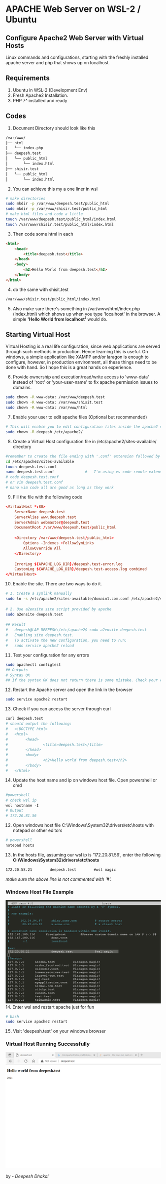 # APACHE Web Server on WSL-2 / Ubuntu #

## Configure Apache2 Web Server with Virtual Hosts ##
Linux commands and configurations, starting with the freshly installed apache server and php that shows up on localhost.

## Requirements ##
1. Ubuntu in WSL-2 (Development Env)
2. Fresh Apache2 Installation.
3. PHP 7^ installed and ready

## Codes ##
1. Document Directory should look like this
```txt
/var/www/
├── html
│   └── index.php
├── deepesh.test
│   └── public_html
│   	└── index.html
├── shisir.test
│   └── public_html
│   	└── index.html
```
2. You can achieve this my a one liner in wsl
```bash
# make directories
sudo mkdir -p /var/www/deepesh.test/public_html
sudo mkdir -p /var/www/shisir.test/public_html
# make html files and code a little
touch /var/www/deepesh.test/public_html/index.html
touch /var/www/shisir.test/public_html/index.html
```

3. Then code some html in each
```html
<html>
	<head>
		<title>deepesh.test</title>
	</head>
	<body>
		<h2>Hello World from deepesh.test</h2>
	</body>
</html>
```
4. do the same with shisit.test
```bash
/var/www/shisir.test/public_html/index.html
```
5. Also make sure there's something in /var/www/html/index.php (index.html) which shows up when you type 'localhost' in the browser. A simple __'Hello World from localhost'__ would do. 

## Starting Virtual Host ##
Virtual Hosting is a real life configuration, since web applications are served through such methods in production. Hence learning this is useful. On windows, a simple application like XAMPP and/or laragon is enough to configure, however, in production environment, all these things need to be done with hand. So I hope this is a great hands on experience. 

6. Provide ownership and execution/read/write access to 'www-data' instead of 'root' or 'your-user-name' to fix apache permission issues to domains.
```bash
sudo chown -R www-data: /var/www/deepesh.test
sudo chown -R www-data: /var/www/shisit.test
sudo chown -R www-data: /var/www/html
```

7. Enable your user to edit apache files (Optional but recommended)
```bash
# This will enable you to edit configuration files inside the apache2 server without permission issues in vs code and other editors. 
sudo chown -R deepesh /etc/apache2/
```

8. Create a Virtual Host configuration file in /etc/apache2/sites-available/ directory
```bash
#remember to create the file ending with '.conf' extension followed by previously defined domain name
cd /etc/apache2/sites-available
touch deepesh.test.conf
nano deepesh.test.conf  			#	I'm using vs code remote extension
# code deepesh.test.conf
# or vim deepesh.test.conf
# nano vim code all are good as long as they work
```

9. Fill the file with the following code
```conf
<VirtualHost *:80>
    ServerName deepesh.test
    ServerAlias www.deepesh.test
    ServerAdmin webmaster@deepesh.test
    DocumentRoot /var/www/deepesh.test/public_html

    <Directory /var/www/deepesh.test/public_html>
        Options -Indexes +FollowSymLinks
        AllowOverride All
    </Directory>

    ErrorLog ${APACHE_LOG_DIR}/deepesh.test-error.log
    CustomLog ${APACHE_LOG_DIR}/deepesh.test-access.log combined
</VirtualHost>
```

10. Enable the site. There are two ways to do it.
```bash
# 1. Create a symlink manually
sudo ln -s /etc/apache2/sites-available/domain1.com.conf /etc/apache2/sites-enabled/

# 2. Use a2ensite site script provided by apache
sudo a2ensite deepesh.test

## Result
#	deepesh@LAP-DEEPESH:/etc/apache2$ sudo a2ensite deepesh.test
#	Enabling site deepesh.test.
#	To activate the new configuration, you need to run:
#	sudo service apache2 reload
```

11. Test your configuration for any errors
```bash
sudo apachectl configtest
## Outputs
# Syntax OK
## if the syntax OK does not return there is some mistake. Check your code again 
```

12. Restart the Apache server and open the link in the browser
```bash
sudo service apache2 restart
```

13. Check if you can access the server through curl
```bash
curl deepesh.test
# should output the following: 
#	<!DOCTYPE html>
#	<html>
#        <head>
#                <title>deepesh.test</title>
#        </head>
#        <body>
#                <h2>Hello world from deepesh.test</h2>
#        </body>
#	</html>
```

14. Update the host name and ip on windows host file. Open powershell or cmd
```powershell
#powershell
# check wsl ip
wsl hostname -I
# Output
# 172.20.81.56
```

12. Open windows host file
C:\Windows\System32\drivers\etc\hosts with notepad or other editors
```powershell
# powershell
notepad hosts
```

13. In the hosts file, assuming our wsl ip is '172.20.81.56', enter the following
__C:\Windows\System32\drivers\etc\hosts__

```txt
172.20.58.21		deepesh.test		#wsl magic
```
*make sure the above line is not commented with '#'.*

### Windows Host File Example ##
![Windows Host File](/personal-folder/host.png "host file")
14. Enter wsl and restart apache just for fun
```bash
# bash
sudo service apache2 restart
```

15. Visit 'deepesh.test' on your windows browser

### Virtual Host Running Successfully ###
![Chrome running virtual Host](/personal-folder/browser.png "browser running domain")


by - *Deepesh Dhakal*
